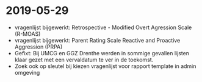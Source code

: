 # 2019-05-29

* vragenlijst bijgewerkt: Retrospective - Modified Overt Agression Scale (R-MOAS)
* vragenlijst bijgewerkt: Parent Rating Scale Reactive and Proactive Aggression (PRPA)
* Gefixt: Bij UMCG en GGZ Drenthe werden in sommige gevallen lijsten klaar gezet met een vervaldatum te ver in de toekomst.
* Zoek ook op sleutel bij kiezen vragenlijst voor rapport template in admin omgeving
